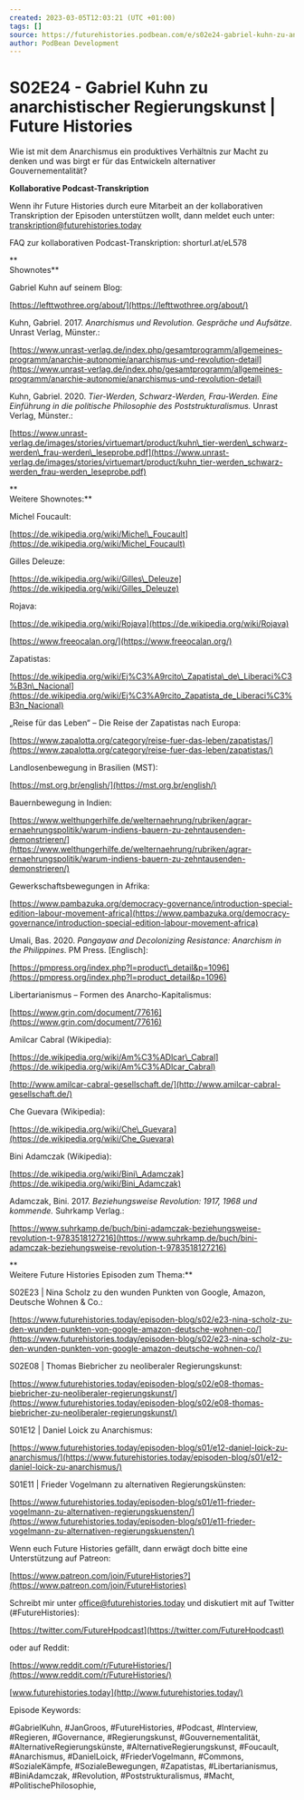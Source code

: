 ```yaml
---
created: 2023-03-05T12:03:21 (UTC +01:00)
tags: []
source: https://futurehistories.podbean.com/e/s02e24-gabriel-kuhn-zu-anarchistischer-regierungskunst/
author: PodBean Development
---
```


# S02E24 - Gabriel Kuhn zu anarchistischer Regierungskunst | Future Histories

Wie ist mit dem Anarchismus ein produktives Verhältnis zur Macht zu denken und was birgt er für das Entwickeln alternativer Gouvernementalität?

**Kollaborative Podcast-Transkription**

Wenn ihr Future Histories durch eure Mitarbeit an der kollaborativen Transkription der Episoden unterstützen wollt, dann meldet euch unter: [transkription@futurehistories.today](mailto:transkription@futurehistories.today)

FAQ zur kollaborativen Podcast-Transkription: shorturl.at/eL578

**  
Shownotes**

Gabriel Kuhn auf seinem Blog:

[https://lefttwothree.org/about/](https://lefttwothree.org/about/)

  
Kuhn, Gabriel. 2017. _Anarchismus und Revolution. Gespräche und Aufsätze_. Unrast Verlag, Münster.:

[https://www.unrast-verlag.de/index.php/gesamtprogramm/allgemeines-programm/anarchie-autonomie/anarchismus-und-revolution-detail](https://www.unrast-verlag.de/index.php/gesamtprogramm/allgemeines-programm/anarchie-autonomie/anarchismus-und-revolution-detail)

  
Kuhn, Gabriel. 2020. _Tier-Werden, Schwarz-Werden, Frau-Werden. Eine Einführung in die politische Philosophie des Poststrukturalismus._ Unrast Verlag, Münster.:

[https://www.unrast-verlag.de/images/stories/virtuemart/product/kuhn\_tier-werden\_schwarz-werden\_frau-werden\_leseprobe.pdf](https://www.unrast-verlag.de/images/stories/virtuemart/product/kuhn_tier-werden_schwarz-werden_frau-werden_leseprobe.pdf)

**  
Weitere Shownotes:**

Michel Foucault:

[https://de.wikipedia.org/wiki/Michel\_Foucault](https://de.wikipedia.org/wiki/Michel_Foucault)

  
Gilles Deleuze:

[https://de.wikipedia.org/wiki/Gilles\_Deleuze](https://de.wikipedia.org/wiki/Gilles_Deleuze)

  
Rojava:

[https://de.wikipedia.org/wiki/Rojava](https://de.wikipedia.org/wiki/Rojava)

[https://www.freeocalan.org/](https://www.freeocalan.org/)

  
Zapatistas:

[https://de.wikipedia.org/wiki/Ej%C3%A9rcito\_Zapatista\_de\_Liberaci%C3%B3n\_Nacional](https://de.wikipedia.org/wiki/Ej%C3%A9rcito_Zapatista_de_Liberaci%C3%B3n_Nacional)

  
„Reise für das Leben“ – Die Reise der Zapatistas nach Europa:

[https://www.zapalotta.org/category/reise-fuer-das-leben/zapatistas/](https://www.zapalotta.org/category/reise-fuer-das-leben/zapatistas/)

  
Landlosenbewegung in Brasilien (MST):

[https://mst.org.br/english/](https://mst.org.br/english/)

  
Bauernbewegung in Indien:

[https://www.welthungerhilfe.de/welternaehrung/rubriken/agrar-ernaehrungspolitik/warum-indiens-bauern-zu-zehntausenden-demonstrieren/](https://www.welthungerhilfe.de/welternaehrung/rubriken/agrar-ernaehrungspolitik/warum-indiens-bauern-zu-zehntausenden-demonstrieren/)

  
Gewerkschaftsbewegungen in Afrika:

[https://www.pambazuka.org/democracy-governance/introduction-special-edition-labour-movement-africa](https://www.pambazuka.org/democracy-governance/introduction-special-edition-labour-movement-africa)

  
Umali, Bas. 2020. _Pangayaw and Decolonizing Resistance: Anarchism in the Philippines_. PM Press. \[Englisch\]:

[https://pmpress.org/index.php?l=product\_detail&p=1096](https://pmpress.org/index.php?l=product_detail&p=1096)

  
Libertarianismus – Formen des Anarcho-Kapitalismus:

[https://www.grin.com/document/77616](https://www.grin.com/document/77616)

  
Amilcar Cabral (Wikipedia):

[https://de.wikipedia.org/wiki/Am%C3%ADlcar\_Cabral](https://de.wikipedia.org/wiki/Am%C3%ADlcar_Cabral)

[http://www.amilcar-cabral-gesellschaft.de/](http://www.amilcar-cabral-gesellschaft.de/)

  
Che Guevara (Wikipedia):

[https://de.wikipedia.org/wiki/Che\_Guevara](https://de.wikipedia.org/wiki/Che_Guevara)

  
Bini Adamczak (Wikipedia):

[https://de.wikipedia.org/wiki/Bini\_Adamczak](https://de.wikipedia.org/wiki/Bini_Adamczak)

  
Adamczak, Bini. 2017. _Beziehungsweise Revolution: 1917, 1968 und kommende._ Suhrkamp Verlag.:

[https://www.suhrkamp.de/buch/bini-adamczak-beziehungsweise-revolution-t-9783518127216](https://www.suhrkamp.de/buch/bini-adamczak-beziehungsweise-revolution-t-9783518127216)

**  
Weitere Future Histories Episoden zum Thema:**

S02E23 | Nina Scholz zu den wunden Punkten von Google, Amazon, Deutsche Wohnen & Co.:

[https://www.futurehistories.today/episoden-blog/s02/e23-nina-scholz-zu-den-wunden-punkten-von-google-amazon-deutsche-wohnen-co/](https://www.futurehistories.today/episoden-blog/s02/e23-nina-scholz-zu-den-wunden-punkten-von-google-amazon-deutsche-wohnen-co/)

  
S02E08 | Thomas Biebricher zu neoliberaler Regierungskunst:

[https://www.futurehistories.today/episoden-blog/s02/e08-thomas-biebricher-zu-neoliberaler-regierungskunst/](https://www.futurehistories.today/episoden-blog/s02/e08-thomas-biebricher-zu-neoliberaler-regierungskunst/)

  
S01E12 | Daniel Loick zu Anarchismus:

[https://www.futurehistories.today/episoden-blog/s01/e12-daniel-loick-zu-anarchismus/](https://www.futurehistories.today/episoden-blog/s01/e12-daniel-loick-zu-anarchismus/)

  
S01E11 | Frieder Vogelmann zu alternativen Regierungskünsten:

[https://www.futurehistories.today/episoden-blog/s01/e11-frieder-vogelmann-zu-alternativen-regierungskuensten/](https://www.futurehistories.today/episoden-blog/s01/e11-frieder-vogelmann-zu-alternativen-regierungskuensten/)

Wenn euch Future Histories gefällt, dann erwägt doch bitte eine Unterstützung auf Patreon:

[https://www.patreon.com/join/FutureHistories?](https://www.patreon.com/join/FutureHistories)

Schreibt mir unter [office@futurehistories.today](mailto:office@futurehistories.today) und diskutiert mit auf Twitter (#FutureHistories):

[https://twitter.com/FutureHpodcast](https://twitter.com/FutureHpodcast)

oder auf Reddit:

[https://www.reddit.com/r/FutureHistories/](https://www.reddit.com/r/FutureHistories/)

[www.futurehistories.today](http://www.futurehistories.today/)

  
Episode Keywords:

#GabrielKuhn, #JanGroos, #FutureHistories, #Podcast, #Interview, #Regieren, #Governance, #Regierungskunst, #Gouvernementalität, #AlternativeRegierungskünste, #AlternativeRegierungskunst, #Foucault, #Anarchismus, #DanielLoick, #FriederVogelmann, #Commons, #SozialeKämpfe, #SozialeBewegungen, #Zapatistas, #Libertarianismus, #BiniAdamczak, #Revolution, #Poststrukturalismus, #Macht, #PolitischePhilosophie,
